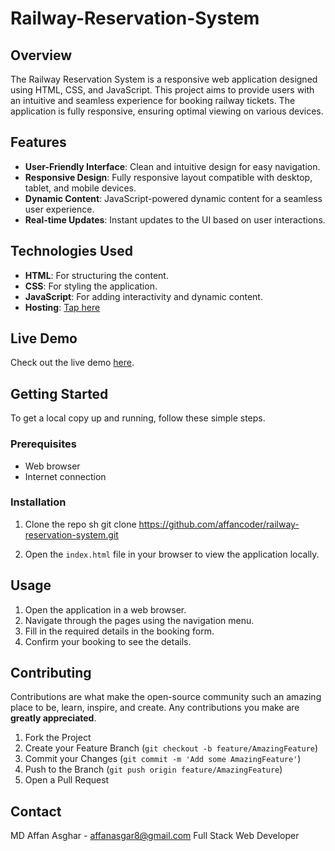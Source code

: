 # Railway-Reservation-System

## Overview
The Railway Reservation System is a responsive web application designed using HTML, CSS, and JavaScript. This project aims to provide users with an intuitive and seamless experience for booking railway tickets. The application is fully responsive, ensuring optimal viewing on various devices.

## Features
- **User-Friendly Interface**: Clean and intuitive design for easy navigation.
- **Responsive Design**: Fully responsive layout compatible with desktop, tablet, and mobile devices.
- **Dynamic Content**: JavaScript-powered dynamic content for a seamless user experience.
- **Real-time Updates**: Instant updates to the UI based on user interactions.

## Technologies Used
- **HTML**: For structuring the content.
- **CSS**: For styling the application.
- **JavaScript**: For adding interactivity and dynamic content.
- **Hosting**: [Tap here](https://railway-reservation-system-grp3.vercel.app/)

## Live Demo
Check out the live demo [here](https://railway-reservation-system-grp3.vercel.app/).

## Getting Started
To get a local copy up and running, follow these simple steps.

### Prerequisites
- Web browser
- Internet connection

### Installation
1. Clone the repo
   sh
   git clone https://github.com/affancoder/railway-reservation-system.git
   
2. Open the `index.html` file in your browser to view the application locally.

## Usage
1. Open the application in a web browser.
2. Navigate through the pages using the navigation menu.
3. Fill in the required details in the booking form.
4. Confirm your booking to see the details.

## Contributing
Contributions are what make the open-source community such an amazing place to be, learn, inspire, and create. Any contributions you make are **greatly appreciated**.

1. Fork the Project
2. Create your Feature Branch (`git checkout -b feature/AmazingFeature`)
3. Commit your Changes (`git commit -m 'Add some AmazingFeature'`)
4. Push to the Branch (`git push origin feature/AmazingFeature`)
5. Open a Pull Request

## Contact
MD Affan Asghar - [affanasgar8@gmail.com](mailto:affanasgar8@gmail.com)
Full Stack Web Developer
